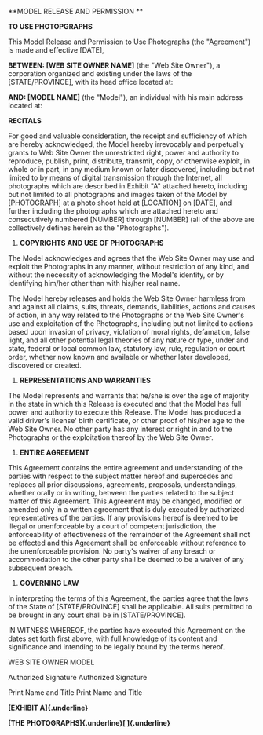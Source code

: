 **MODEL RELEASE AND PERMISSION **

**TO USE PHOTOPGRAPHS**

This Model Release and Permission to Use Photographs (the "Agreement")
is made and effective \[DATE\],

**BETWEEN: \[WEB SITE OWNER NAME\]** (the \"Web Site Owner\"), a
corporation organized and existing under the laws of the
\[STATE/PROVINCE\], with its head office located at:

**AND: \[MODEL NAME\]** (the \"Model\"), an individual with his main
address located at:

**RECITALS**

For good and valuable consideration, the receipt and sufficiency of
which are hereby acknowledged, the Model hereby irrevocably and
perpetually grants to Web Site Owner the unrestricted right, power and
authority to reproduce, publish, print, distribute, transmit, copy, or
otherwise exploit, in whole or in part, in any medium known or later
discovered, including but not limited to by means of digital
transmission through the Internet, all photographs which are described
in Exhibit "A" attached hereto, including but not limited to all
photographs and images taken of the Model by \[PHOTOGRAPH\] at a photo
shoot held at \[LOCATION\] on \[DATE\], and further including the
photographs which are attached hereto and consecutively numbered
\[NUMBER\] through \[NUMBER\] (all of the above are collectively defines
herein as the "Photographs").

1.  **COPYRIGHTS AND USE OF PHOTOGRAPHS**

The Model acknowledges and agrees that the Web Site Owner may use and
exploit the Photographs in any manner, without restriction of any kind,
and without the necessity of acknowledging the Model's identity, or by
identifying him/her other than with his/her real name.

The Model hereby releases and holds the Web Site Owner harmless from and
against all claims, suits, threats, demands, liabilities, actions and
causes of action, in any way related to the Photographs or the Web Site
Owner's use and exploitation of the Photographs, including but not
limited to actions based upon invasion of privacy, violation of moral
rights, defamation, false light, and all other potential legal theories
of any nature or type, under and state, federal or local common law,
statutory law, rule, regulation or court order, whether now known and
available or whether later developed, discovered or created.

1.  **REPRESENTATIONS AND WARRANTIES**

The Model represents and warrants that he/she is over the age of
majority in the state in which this Release is executed and that the
Model has full power and authority to execute this Release. The Model
has produced a valid driver's license' birth certificate, or other proof
of his/her age to the Web Site Owner. No other party has any interest or
right in and to the Photographs or the exploitation thereof by the Web
Site Owner.

1.  **ENTIRE AGREEMENT**

This Agreement contains the entire agreement and understanding of the
parties with respect to the subject matter hereof and supercedes and
replaces all prior discussions, agreements, proposals, understandings,
whether orally or in writing, between the parties related to the subject
matter of this Agreement. This Agreement may be changed, modified or
amended only in a written agreement that is duly executed by authorized
representatives of the parties. If any provisions hereof is deemed to be
illegal or unenforceable by a court of competent jurisdiction, the
enforceability of effectiveness of the remainder of the Agreement shall
not be effected and this Agreement shall be enforceable without
reference to the unenforceable provision. No party's waiver of any
breach or accommodation to the other party shall be deemed to be a
waiver of any subsequent breach.

1.  **GOVERNING LAW**

In interpreting the terms of this Agreement, the parties agree that the
laws of the State of \[STATE/PROVINCE\] shall be applicable. All suits
permitted to be brought in any court shall be in \[STATE/PROVINCE\].

IN WITNESS WHEREOF, the parties have executed this Agreement on the
dates set forth first above, with full knowledge of its content and
significance and intending to be legally bound by the terms hereof.

WEB SITE OWNER MODEL

Authorized Signature Authorized Signature

Print Name and Title Print Name and Title

**[EXHIBIT A]{.underline}**

**[THE PHOTOGRAPHS]{.underline}[ ]{.underline}**

